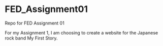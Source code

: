 # FED_Assignment01
Repo for FED Assignment 01

For my Assignment 1, I am choosing to create a website for the Japanese rock band My First Story.
